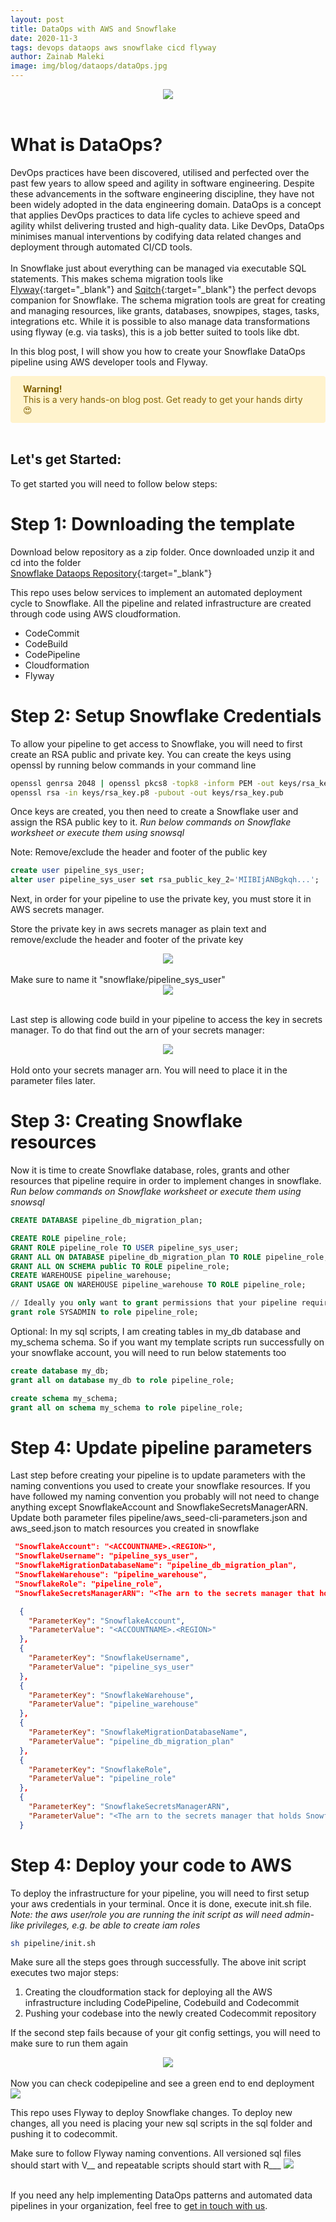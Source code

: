```yaml
---
layout: post
title: DataOps with AWS and Snowflake
date: 2020-11-3
tags: devops dataops aws snowflake cicd flyway
author: Zainab Maleki
image: img/blog/dataops/dataOps.jpg
---
```


<center><img src="/img/blog/dataops/dataOps.jpg" /></center><br/>

# What is DataOps?

DevOps practices have been discovered, utilised and perfected over the past few years to allow speed and agility in software engineering. Despite these advancements in the software engineering discipline, they have not been widely adopted in the data engineering domain. DataOps is a concept that applies DevOps practices to data life cycles to achieve speed and agility whilst delivering trusted and high-quality data. Like DevOps, DataOps minimises manual interventions by codifying data related changes and deployment through automated CI/CD tools.<br/><br/>
In Snowflake just about everything can be managed via executable SQL statements. This makes schema migration tools like [Flyway](https://flywaydb.org/documentation/database/snowflake){:target="_blank"} and [Sqitch](https://sqitch.org/docs/manual/sqitchtutorial-snowflake/){:target="_blank"} the perfect devops companion for Snowflake. The schema migration tools are great for creating and managing resources, like grants, databases, snowpipes, stages, tasks, integrations etc. While it is possible to also manage data transformations using flyway (e.g. via tasks), this is a job better suited to tools like dbt.<br/>

In this blog post, I will show you how to create your Snowflake DataOps pipeline using AWS developer tools and Flyway.

<div style="background-color: #fff3cd ; border-color: #ffeeba; color: #856404; border-radius: .25rem; padding: .75rem 1.25rem;"><strong>Warning!</strong><br/>This is a very hands-on blog post. Get ready to get your hands dirty &#128525;</div> <br/>

## Let's get Started:

To get started you will need to follow below steps:

# Step 1: Downloading the template
Download below repository as a zip folder. Once downloaded unzip it and cd into the folder<br/>
[Snowflake Dataops Repository](https://github.com/MechanicalRock/snowflake-dataops){:target="_blank"}

This repo uses below services to implement an automated deployment cycle to Snowflake. All the pipeline and related infrastructure are created through code using AWS cloudformation.

* CodeCommit
* CodeBuild
* CodePipeline
* Cloudformation
* Flyway

# Step 2: Setup Snowflake Credentials

To allow your pipeline to get access to Snowflake, you will need to first create an RSA public and private key. You can create the keys using openssl by running below commands in your command line
```sh
openssl genrsa 2048 | openssl pkcs8 -topk8 -inform PEM -out keys/rsa_key.p8 -nocrypt
openssl rsa -in keys/rsa_key.p8 -pubout -out keys/rsa_key.pub
```
Once keys are created, you then need to create a Snowflake user and assign the RSA public key to it. <i>Run below commands on Snowflake worksheet or execute them using snowsql</i>

Note: Remove/exclude the header and footer of the public key
```sql
create user pipeline_sys_user;
alter user pipeline_sys_user set rsa_public_key_2='MIIBIjANBgkqh...';
```

Next, in order for your pipeline to use the private key, you must store it in AWS secrets manager. 

Store the private key in aws secrets manager as plain text and remove/exclude the header and footer of the private key
<center><img src="/img/blog/dataops/secretsmanager-1.png" /></center><br/>
Make sure to name it "snowflake/pipeline_sys_user"
<center><img src="/img/blog/dataops/secretsmanager-2.png" /></center><br/>

Last step is allowing code build in your pipeline to access the key in secrets manager.
To do that find out the arn of your secrets manager:
<center><img src="/img/blog/dataops/secretsmanager-3.png" /></center><br/>
Hold onto your secrets manager arn. You will need to place it in the parameter files later.

# Step 3: Creating Snowflake resources
Now it is time to create Snowflake database, roles, grants and other resources that pipeline require in order to implement changes in snowflake.
<i>Run below commands on Snowflake worksheet or execute them using snowsql</i>

```sql
CREATE DATABASE pipeline_db_migration_plan;

CREATE ROLE pipeline_role;
GRANT ROLE pipeline_role TO USER pipeline_sys_user;
GRANT ALL ON DATABASE pipeline_db_migration_plan TO ROLE pipeline_role;
GRANT ALL ON SCHEMA public TO ROLE pipeline_role;
CREATE WAREHOUSE pipeline_warehouse;
GRANT USAGE ON WAREHOUSE pipeline_warehouse TO ROLE pipeline_role;

// Ideally you only want to grant permissions that your pipeline requires. Granting SYSADMIN is not encouraged
grant role SYSADMIN to role pipeline_role;

```

Optional:
In my sql scripts, I am creating tables in my_db database and my_schema schema. So if you want my template scripts run successfully on your snowflake account, you will need to run below statements too 
```sql
create database my_db;
grant all on database my_db to role pipeline_role;

create schema my_schema;
grant all on schema my_schema to role pipeline_role;
```

# Step 4: Update pipeline parameters 
Last step before creating your pipeline is to update parameters with the naming conventions you used to create your snowflake resources. If you have followed my naming convention you probably will not need to change anything except SnowflakeAccount and SnowflakeSecretsManagerARN.
Update both parameter files pipeline/aws_seed-cli-parameters.json and aws_seed.json to match resources you created in snowflake

```json
 "SnowflakeAccount": "<ACCOUNTNAME>.<REGION>",
 "SnowflakeUsername": "pipeline_sys_user",
 "SnowflakeMigrationDatabaseName": "pipeline_db_migration_plan",
 "SnowflakeWarehouse": "pipeline_warehouse",
 "SnowflakeRole": "pipeline_role",
 "SnowflakeSecretsManagerARN": "<The arn to the secrets manager that holds Snowflake private key>"
```

```json
  {
    "ParameterKey": "SnowflakeAccount",
    "ParameterValue": "<ACCOUNTNAME>.<REGION>"
  },
  {
    "ParameterKey": "SnowflakeUsername",
    "ParameterValue": "pipeline_sys_user"
  },
  {
    "ParameterKey": "SnowflakeWarehouse",
    "ParameterValue": "pipeline_warehouse"
  },
  {
    "ParameterKey": "SnowflakeMigrationDatabaseName",
    "ParameterValue": "pipeline_db_migration_plan"
  },
  {
    "ParameterKey": "SnowflakeRole",
    "ParameterValue": "pipeline_role"
  },
  {
    "ParameterKey": "SnowflakeSecretsManagerARN",
    "ParameterValue": "<The arn to the secrets manager that holds Snowflake private key>"
  }
```

# Step 4: Deploy your code to AWS
To deploy the infrastructure for your pipeline, you will need to first setup your aws credentials in your terminal. Once it is done, execute init.sh file.<br/>
<i>Note: the aws user/role you are running the init script as will need admin-like privileges, e.g. be able to create iam roles</i>

```sh
sh pipeline/init.sh
```
Make sure all the steps goes through successfully. The above init script executes two major steps:
1. Creating the cloudformation stack for deploying all the AWS infrastructure including CodePipeline, Codebuild and Codecommit
2. Pushing your codebase into the newly created Codecommit repository

If the second step fails because of your git config settings, you will need to make sure to run them again
<center><img src="/img/blog/dataops/init.png" /></center><br/>
Now you can check codepipeline and see a green end to end deployment
<left><img src="/img/blog/dataops/codepipeline.png" /></left><br/>

This repo uses Flyway to deploy Snowflake changes. To deploy new changes, all you need is placing your new sql scripts in the sql folder and pushing it to codecommit.

Make sure to follow Flyway naming conventions. All versioned sql files should start with V__ and repeatable scripts should start with R___
<img src="/img/blog/dataops/flyway.png" /><br/><br/>


If you need any help implementing DataOps patterns and automated data pipelines in your organization, feel free to [get in touch with us](https://mechanicalrock.io/lets-get-started).
